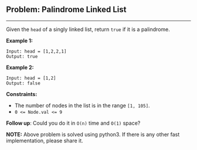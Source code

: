 ## Problem: Palindrome Linked List
---

Given the `head` of a singly linked list, return `true` if it is a palindrome.


**Example 1:**
```
Input: head = [1,2,2,1]
Output: true
```

**Example 2:**
```
Input: head = [1,2]
Output: false
```

**Constraints:**
- The number of nodes in the list is in the range `[1, 105]`.
- `0 <= Node.val <= 9`

**Follow up**: Could you do it in `O(n)` time and `O(1)` space?

**NOTE:**
Above problem is solved using python3. If there is any other fast implementation, please share it.
